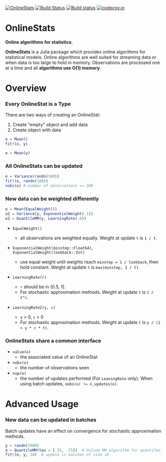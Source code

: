 [![OnlineStats](http://pkg.julialang.org/badges/OnlineStats_0.4.svg)](http://pkg.julialang.org/?pkg=OnlineStats&ver=0.4)
[![Build Status](https://travis-ci.org/joshday/OnlineStats.jl.svg)](https://travis-ci.org/joshday/OnlineStats.jl)
[![Build status](https://ci.appveyor.com/api/projects/status/x2t1ey2sgbmow1a4/branch/master?svg=true)](https://ci.appveyor.com/project/joshday/onlinestats-jl/branch/master)
[![codecov.io](http://codecov.io/github/joshday/OnlineStats.jl/coverage.svg?branch=josh)](http://codecov.io/github/joshday/OnlineStats.jl?branch=josh)


# OnlineStats

**Online algorithms for statistics.**

**OnlineStats** is a Julia package which provides online algorithms for statistical models.  Online algorithms are well suited for streaming data or when data is too large to hold in memory.  Observations are processed one at a time and all **algorithms use O(1) memory**.


# Overview

### Every OnlineStat is a Type

There are two ways of creating an OnlineStat:

1. Create "empty" object and add data
1. Create object with data

```julia
o = Mean()
fit!(o, y)

o = Mean(y)
```

### All OnlineStats can be updated

```julia
o = Variance(randn(100))
fit!(o, randn(100))
nobs(o) # number of observations == 200
```

### New data can be weighted differently

```julia
o = Mean(EqualWeight())
o2 = Variance(y, ExponentialWeight(.1))
o3 = QuantileMM(y, LearningRate(.6))
```

- `EqualWeight()`
    - all observations are weighted equally.  Weight at update `t` is `1 / t`.

- `ExponentialWeight(minstep::Float64)`, `ExponentialWeight(lookback::Int)`
    - use equal weight until weights reach `minstep = 1 / lookback`, then hold constant.  Weight at update `t` is `max(minstep, 1 / t)`.

- `LearningRate(r)`
    - `r` should be in (0.5, 1].
    - For stochastic approximation methods.  Weight at update `t` is `1 / t^r`.

- `LearningRate2(γ, c)`
    - `γ` > 0, `c` > 0
    - For stochastic approximation methods.  Weight at update `t` is `γ / (1 + γ * c * t)`.


### OnlineStats share a common interface

- `value(o)`
    - the associated value of an OnlineStat
- `nobs(o)`
    - the number of observations seen
- `nup(o)`
    - the number of updates performed (For `LeaningRate` only).  When using batch updates, `nobs(o) != n_updates(o)`.



# Advanced Usage

### New data can be updated in batches

Batch updates have an effect on convergence for stochastic approximation methods.
```julia
y = randn(1000)
o = QuantileMM(tau = [.25, .75])  # Online MM algorithm for quantiles
fit!(o, y, 10)  # update in batches of size 10
```
